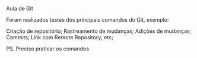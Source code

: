 Aula de Git

Foram realizados testes dos principais comandos do Git, exemplo:

Criação de repositório;
Rastreamento de mudanças;
Adições de mudanças;
Commits;
Link com Remote Repository;
etc;

PS. Preciso praticar os comandos
